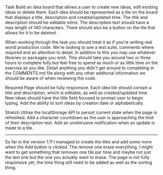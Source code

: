 Task
Build an idea board that allows a user to create new ideas, edit existing ideas or delete them. Each idea should be represented as a tile on the board that displays a title, description and created/updated time. The title and description should be editable inline. The description text should have a max length of 140 characters. There should also be a button on the tile that allows for it to be deleted.

When working through the task you should treat it as if you're writing real world production code. We're looking to see a test suite, comments where required and an attention to detail. In addition to this you may use whatever libraries or packages you wish. This should take you around two or three hours to complete fully but feel free to spend as much or as little time on the exercise as you like. Detail anything you didn't get around to completing in the COMMENTS.md file along with any other additonal information we should be aware of when reviewing the code.

Required
Page should be fully responsive.
Each idea tile should contain a title and description, which is editable, as well as created/updated time.
New ideas should have the title field focused to prompt user to begin typing.
Add the ability to sort ideas by creation date or alphabetically.

Stretch
Utilise the localStorage API to persist current state when the page is refreshed.
Add a character countdown as the user is approaching the limit of their description text.
Add an unobtrusive notification when an update is made to a tile.

---

So far in the version 1.11 I managed to create the tiles and add some more when the Add button is clicked. The remove one erase everything, I might want to get somethiing that removes one tile per time and maybe not just the last one but the one you actually want to erase.
The page is not fully responsive yet, the time thing still need to be added as well as the sorting thing.